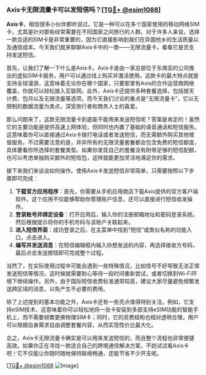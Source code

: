 ### Axis卡无限流量卡可以发短信吗？[[TG💪+ @esim1088](https://t.me/s/esim1088)]

**Axis卡**，相信很多小伙伴都听说过。它是一种可以在多个国家使用的移动网络SIM卡，尤其是针对那些经常需要在不同国家之间旅行的人群。对于许多人来说，选择一款合适的SIM卡是非常重要的，因为它直接影响到我们在异国他乡的生活质量以及通信成本。今天我们就来聊聊Axis卡中的一款——无限流量卡，看看它是否支持发送短信。

首先，让我们了解一下什么是Axis卡。Axis卡是由一家总部位于东南亚的公司推出的虚拟SIM卡服务，用户可以通过线上购买并激活使用。这款卡的最大特点就是支持全球漫游，这意味着无论你在哪个国家，只要那里有Axis的合作运营商网络覆盖，你就可以轻松接入互联网。此外，Axis卡还提供多种套餐选择，包括按天计费、包月以及无限流量等选项。而今天我们讨论的重点是“无限流量卡”，它以无限制的数据流量为卖点，深受旅行者和商务人士的喜爱。

那么问题来了，这款无限流量卡到底能不能用来发送短信呢？答案是肯定的！虽然它的主要功能是提供高速上网体验，但同时也内置了基础的语音通话和短信服务。这意味着你可以直接通过Axis卡拨打电话或者发送短信，而无需额外购买其他增值服务。不过需要注意的是，并非所有的无限流量套餐都会包含免费的短信额度，具体要看你所选择的套餐类型。如果你发现自己的套餐没有附带足够的短信配额，也可以考虑单独购买额外的短信包，这样就能更加灵活地满足你的需求。

接下来我们来谈谈如何操作。使用Axis卡发送短信非常简单，只需要按照以下步骤即可完成：

1. **下载官方应用程序**：首先，你需要从手机应用商店下载Axis提供的官方客户端软件。这个应用不仅能够帮助你管理账户信息，还可以直接进行短信收发操作。
2. **登录账号并绑定设备**：打开应用后，输入你的注册邮箱地址和密码登录系统。然后根据提示将你的手机号码与该账户关联起来。
3. **进入短信界面**：成功登录之后，在主菜单中找到“短信”或类似名称的功能入口，点击进入。
4. **编写并发送消息**：在短信编辑框内输入你想发送的内容，再选择接收方号码，最后点击发送按钮即可完成整个过程。

当然了，在实际使用过程中可能会遇到一些特殊情况，比如信号不好导致无法正常发送短信等情况。这时候就需要耐心等待一段时间重新尝试，或者切换到Wi-Fi环境下继续操作。另外，由于国际短信收费标准通常较高，建议大家尽量避免频繁发送跨区域的消息，以免产生不必要的费用。

除了上述提到的基本功能之外，Axis卡还有一些亮点值得特别关注。例如，它支持eSIM技术，这意味着你可以轻松地将一张卡安装到多部支持eSIM功能的智能手机上，而不需要频繁更换物理SIM卡；同时，它的资费结构也相对透明合理，用户可以根据自身需求自由调整套餐内容，从而实现性价比最大化。

总之，Axis卡无限流量卡确实是可以用来发送短信的，而且整个流程也非常便捷高效。如果你正在寻找一款适合自己的跨境通信解决方案，不妨试试看Axis卡吧！它不仅能让你随时随地保持联络畅通，还能节省不少开支呢。

[[TG💪+ @esim1088](https://t.me/s/esim1088) ![Image](https://i.postimg.cc/4NQfJmqS/Snipaste-2025-05-13-00-14-12.png)]